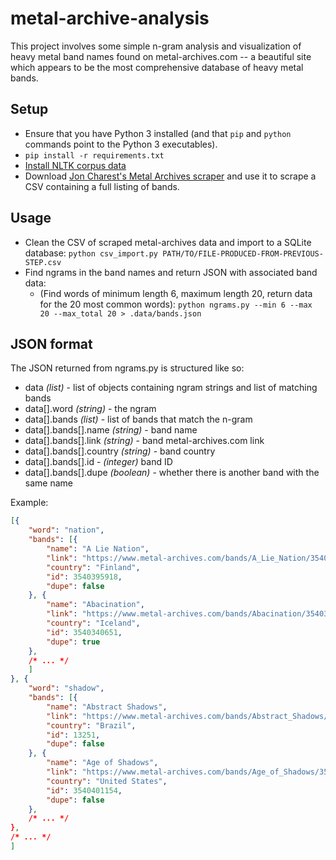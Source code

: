 # metal-archive-analysis

This project involves some simple n-gram analysis and visualization of heavy metal band names
found on metal-archives.com -- a beautiful site which appears to be the most comprehensive
database of heavy metal bands.

## Setup

 * Ensure that you have Python 3 installed (and that `pip` and `python` commands point to the Python 3 executables).
 * `pip install -r requirements.txt`
 * [Install NLTK corpus data](http://www.nltk.org/data.html#interactive-installer)
 * Download [Jon Charest's Metal Archives scraper](https://github.com/jonchar/ma-scraper/blob/master/MA_band_scraper.py) and use it to scrape a CSV containing a full listing of bands.

## Usage

 * Clean the CSV of scraped metal-archives data and import to a SQLite database:
  `python csv_import.py PATH/TO/FILE-PRODUCED-FROM-PREVIOUS-STEP.csv`
 * Find ngrams in the band names and return JSON with associated band data:
   * (Find words of minimum length 6, maximum length 20, return data for the 20 most common words):
    `python ngrams.py --min 6 --max 20 --max_total 20 > .data/bands.json`

## JSON format

The JSON returned from ngrams.py is structured like so:

 * data *(list)* - list of objects containing ngram strings and list of matching bands
 * data[].word *(string)* - the ngram
 * data[].bands *(list)* - list of bands that match the n-gram
 * data[].bands[].name *(string)* - band name
 * data[].bands[].link *(string)* - band metal-archives.com link
 * data[].bands[].country *(string)* - band country
 * data[].bands[].id - *(integer)* band ID
 * data[].bands[].dupe *(boolean)* - whether there is another band with the same name

Example:

```json
[{
    "word": "nation",
    "bands": [{
        "name": "A Lie Nation",
        "link": "https://www.metal-archives.com/bands/A_Lie_Nation/3540395918",
        "country": "Finland",
        "id": 3540395918,
        "dupe": false
    }, {
        "name": "Abacination",
        "link": "https://www.metal-archives.com/bands/Abacination/3540340651",
        "country": "Iceland",
        "id": 3540340651,
        "dupe": true
    },
    /* ... */
    ]
}, {
    "word": "shadow",
    "bands": [{
        "name": "Abstract Shadows",
        "link": "https://www.metal-archives.com/bands/Abstract_Shadows/13251",
        "country": "Brazil",
        "id": 13251,
        "dupe": false
    }, {
        "name": "Age of Shadows",
        "link": "https://www.metal-archives.com/bands/Age_of_Shadows/3540401154",
        "country": "United States",
        "id": 3540401154,
        "dupe": false
    },
    /* ... */
},
/* ... */
]
```
